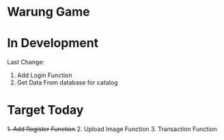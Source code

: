# Warung Game

# In Development
Last Change:
1. Add Login Function
2. Get Data From database for catalog

# Target Today
~~1. Add Register Function~~
2. Upload Image Function
3. Transaction Function
